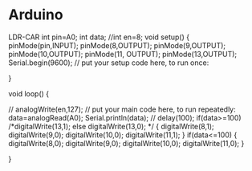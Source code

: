 # Arduino
LDR-CAR
int pin=A0;
int data;
//int en=8;
void setup() {
  pinMode(pin,INPUT);
  pinMode(8,OUTPUT);
  pinMode(9,OUTPUT);
  pinMode(10,OUTPUT);
  pinMode(11, OUTPUT);
  pinMode(13,OUTPUT);
  Serial.begin(9600);
  // put your setup code here, to run once:

}

void loop() {
  
//  analogWrite(en,127);
  // put your main code here, to run repeatedly:
  data=analogRead(A0);
  Serial.println(data);
 // delay(100);
  if(data>=100)
/*digitalWrite(13,1);
  else
  digitalWrite(13,0);
*/  {
    digitalWrite(8,1);
    digitalWrite(9,0);
    digitalWrite(10,0);
    digitalWrite(11,1);
  }
  if(data<=100)
  {
    digitalWrite(8,0);
    digitalWrite(9,0);
    digitalWrite(10,0);
    digitalWrite(11,0);
  }


}
